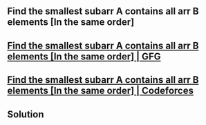 ## Find the smallest subarr A contains all arr B elements [In the same order]

## [Find the smallest subarr A contains all arr B elements [In the same order] | GFG](https://www.geeksforgeeks.org/find-smallest-subarray-contains-elements-order/)
## [Find the smallest subarr A contains all arr B elements [In the same order] | Codeforces](https://codeforces.com/group/rjUbMTacuS/contest/455929/problem/E)

## Solution
```cpp

```
